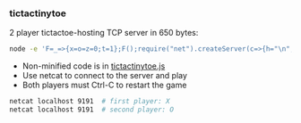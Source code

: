 ### tictactinytoe

2 player tictactoe-hosting TCP server in 650 bytes:

```bash
node -e 'F=_=>{x=o=z=0;t=1};F();require("net").createServer(c=>{h="\n";w=s=>c.write(s+h);if(o)return w("Game in progress");c.m={};c.w=w;if(z){o=c;o.W=x.w;x.W=w}else{x=c}z++;G=e=>{for(l="",i=1;i<=9;i++)l+=i in x.m?"X":o&&i in o.m?"O":i,l+=i%3?"|":h;e.w(l)};G(c);c.on("end",_=>c.W("Player left")).on("data",d=>{if(t^c==x)return;v=parseInt(d);if(isNaN(v)||v<1||v>9||v in{...x.m,...o.m})return c.w("Invalid move");t=c.m[v]=1-t;G(x);o&&G(o);f=i=>i<24?"123147159369789753258456".slice(i,i+3).split("").every(j=>j in c.m)||f(i+3):0;if(f(0))throw c.w("You won"),c.W("You lost");if(z++>9)throw r="Draw",c.w(r),c.W(r)})}).listen(9191);process.on("uncaughtException",F)'
```

* Non-minified code is in [tictactinytoe.js](tictactinytoe.js)
* Use netcat to connect to the server and play
* Both players must Ctrl-C to restart the game

```bash
netcat localhost 9191  # first player: X
netcat localhost 9191  # second player: O
```
